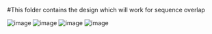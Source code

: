 #This folder contains the design which will work for sequence overlap

![image](https://user-images.githubusercontent.com/66086031/180295189-930832ff-3515-42e5-ac15-293d220d49b3.png)
![image](https://user-images.githubusercontent.com/66086031/180295250-f755067b-1af8-4f6b-8966-f58b0546a8c2.png)
![image](https://user-images.githubusercontent.com/66086031/180295434-3f43ca5b-75a9-4fd1-b9e1-6a03751be15b.png)
![image](https://user-images.githubusercontent.com/66086031/180295545-e4fa6348-67bb-40e3-88ea-58f619b23030.png)


